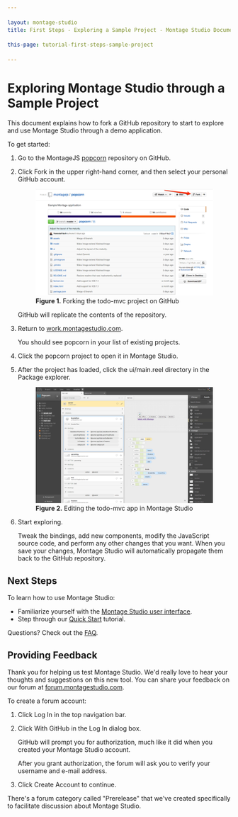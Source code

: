 ```yaml
---

layout: montage-studio
title: First Steps - Exploring a Sample Project - Montage Studio Documentation

this-page: tutorial-first-steps-sample-project

---
```


# Exploring Montage Studio through a Sample Project

This document explains how to fork a GitHub repository to start to explore and use Montage Studio through a demo application.

To get started:

1. Go to the MontageJS [popcorn][1] repository on GitHub.

2. Click Fork in the upper right-hand corner, and then select your personal GitHub account.

    <figure>
        <img src="/images/montage-studio/tutorials/tutorial-first-steps-sample-project/fig01.png" alt="Forking the popcorn project on GitHub" style="width: 451px;">
        <figcaption><strong>Figure 1.</strong> Forking the todo-mvc project on GitHub</figcaption>
    </figure>
    
    GitHub will replicate the contents of the repository.

3. Return to [work.montagestudio.com][2].

    You should see popcorn in your list of existing projects.
    
4. Click the popcorn project to open it in Montage Studio.

5. After the project has loaded, click the ui/main.reel directory in the Package explorer.

    <figure>
        <img src="/images/montage-studio/tutorials/tutorial-first-steps-sample-project/fig02.png" alt="Editing the todo-mvc app in Montage Studio" style="width: 451px;">
        <figcaption><strong>Figure 2.</strong> Editing the todo-mvc app in Montage Studio</figcaption>
    </figure>

6. Start exploring.

    Tweak the bindings, add new components, modify the JavaScript source code, and perform any other changes that you want. When you save your changes, Montage Studio will automatically propagate them back to the GitHub repository.
    
## Next Steps

To learn how to use Montage Studio:

* Familiarize yourself with the [Montage Studio user interface][4].
* Step through our [Quick Start][5] tutorial.

Questions? Check out the [FAQ][6].

## <a name="feedback"></a>Providing Feedback

Thank you for helping us test Montage Studio. We'd really love to hear your thoughts and suggestions on this new tool. You can share your feedback on our forum at [forum.montagestudio.com][3].

To create a forum account:

1. Click Log In in the top navigation bar.

2. Click With GitHub in the Log In dialog box.

    GitHub will prompt you for authorization, much like it did when you created your Montage Studio account.
    
    After you grant authorization, the forum will ask you to verify your username and e-mail address.
    
3. Click Create Account to continue.

There's a forum category called "Prerelease" that we've created specifically to facilitate discussion about Montage Studio.

[1]: https://github.com/montagejs/popcorn       "popcorn repository"
[2]: https://work.montagestudio.com       "work.montagestudio.com"
[3]: http://forum.montagestudio.com/       "Forum"
[4]: http://docs.montagestudio.com/montage-studio/ide-at-a-glance.html       "IDE Overview"
[5]: http://docs.montagestudio.com/montage-studio/tutorials-simple-to-do.html       "Building a Simple To-Do Application"
[6]: faq.html       "FAQ"



